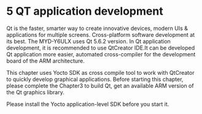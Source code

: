 # 5 QT application development

Qt is the faster, smarter way to create innovative devices, modern UIs & applications for multiple screens. Cross-platform software development at its best. The MYD-Y6ULX uses Qt 5.6.2 version.
In Qt application development, it is recommended to use QtCreator IDE.It can be developed Qt application more easier, automated cross-compiler for the development board of the ARM architecture.

This chapter uses Yocto SDK as cross compile tool to work with QtCreator to quickly develop graphical applications. Before starting this chapter, please complete the Chapter3 to build Qt, get an available ARM version of the Qt graphics library.

Please install the Yocto application-level SDK before you start it.



